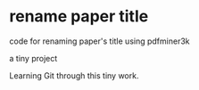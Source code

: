 # rename paper title
code for renaming paper's title using pdfminer3k

a tiny project

Learning Git through this tiny work.
